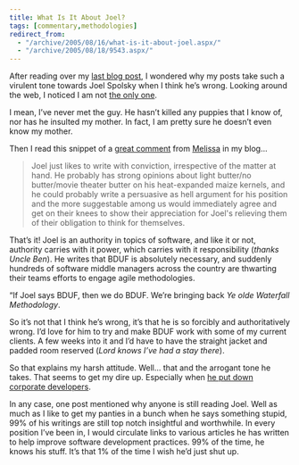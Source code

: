 ```yaml
---
title: What Is It About Joel?
tags: [commentary,methodologies]
redirect_from:
  - "/archive/2005/08/16/what-is-it-about-joel.aspx/"
  - "/archive/2005/08/18/9543.aspx/"
---
```


After reading over my [last blog post](https://haacked.com/archive/2005/08/17/misunderstanding-agile-design.aspx/), I wondered why my posts take such a virulent tone towards Joel Spolsky when I think he’s wrong. Looking around the web, I noticed I am not [the only one](http://www.lazycoder.com/weblog/index.php/archives/2005/08/18/why-are-people-still-listening-to-joel/).

I mean, I’ve never met the guy. He hasn’t killed any puppies that I know of, nor has he insulted my mother. In fact, I am pretty sure he doesn’t even know my mother.

Then I read this snippet of a [great comment](https://haacked.com/archive/2005/08/18/9536.aspx#9538) from [Melissa](http://blogginmynoggin.blogspot.com/) in my blog...

> Joel just likes to write with conviction, irrespective of the matter
> at hand. He probably has strong opinions about light butter/no
> butter/movie theater butter on his heat-expanded maize kernels, and he
> could probably write a persuasive as hell argument for his position
> and the more suggestable among us would immediately agree and get on
> their knees to show their appreciation for Joel's relieving them of
> their obligation to think for themselves.

That’s it! Joel is an authority in topics of software, and like it or not, authority carries with it power, which carries with it responsibility (*thanks Uncle Ben*). He writes that BDUF is absolutely necessary, and suddenly hundreds of software middle managers across the country are thwarting their teams efforts to engage agile methodologies.

“If Joel says BDUF, then we do BDUF. We’re bringing back *Ye olde Waterfall Methodology*.

So it’s not that I think he’s wrong, it’s that he is so forcibly and authoritatively wrong. I’d love for him to try and make BDUF work with some of my current clients. A few weeks into it and I’d have to have the straight jacket and padded room reserved (*Lord knows I’ve had a stay there*).

So that explains my harsh attitude. Well... that and the arrogant tone he takes. That seems to get my dire up. Especially when [he put down corporate developers](https://haacked.com/archive/2005/07/25/foot-in-mouth.aspx/).

In any case, one post mentioned why anyone is still reading Joel. Well as much as I like to get my panties in a bunch when he says something stupid, 99% of his writings are still top notch insightful and worthwhile. In every position I’ve been in, I would circulate links to various articles he has written to help improve software development practices. 99% of the time, he knows his stuff. It’s that 1% of the time I wish he’d just shut up.
